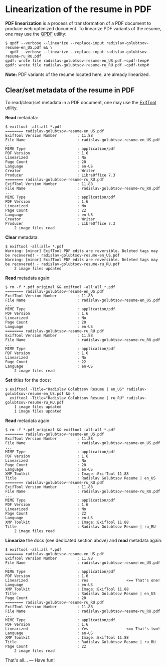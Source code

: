# Linearization of the resume in PDF

**PDF linearization** is a process of transformation of a PDF document to produce web optimized document. To linearize PDF variants of the resume, one may use the [QPDF](https://qpdf.sourceforge.io "QPDF: A Content-Preserving PDF Transformation System") utility:

```
$ qpdf --verbose --linearize --replace-input radislav-golubtsov-resume-en_US.pdf && \
  qpdf --verbose --linearize --replace-input radislav-golubtsov-resume-ru_RU.pdf
qpdf: wrote file radislav-golubtsov-resume-en_US.pdf.~qpdf-temp#
qpdf: wrote file radislav-golubtsov-resume-ru_RU.pdf.~qpdf-temp#
```

**Note:** PDF variants of the resume located here, are already linearized.

## Clear/set metadata of the resume in PDF

To read/clear/set metadata in a PDF document, one may use the [ExifTool](https://exiftool.org "ExifTool: A Perl library and a command-line utility for reading, writing and editing meta information") utility.

**Read** metadata:

```
$ exiftool -all:all *.pdf
======== radislav-golubtsov-resume-en_US.pdf
ExifTool Version Number         : 11.88
File Name                       : radislav-golubtsov-resume-en_US.pdf
...
MIME Type                       : application/pdf
PDF Version                     : 1.6
Linearized                      : No
Page Count                      : 20
Language                        : en-US
Creator                         : Writer
Producer                        : LibreOffice 7.3
======== radislav-golubtsov-resume-ru_RU.pdf
ExifTool Version Number         : 11.88
File Name                       : radislav-golubtsov-resume-ru_RU.pdf
...
MIME Type                       : application/pdf
PDF Version                     : 1.6
Linearized                      : No
Page Count                      : 22
Language                        : en-US
Creator                         : Writer
Producer                        : LibreOffice 7.3
    2 image files read
```

**Clear** metadata:

```
$ exiftool -all:all= *.pdf
Warning: [minor] ExifTool PDF edits are reversible. Deleted tags may be recovered! - radislav-golubtsov-resume-en_US.pdf
Warning: [minor] ExifTool PDF edits are reversible. Deleted tags may be recovered! - radislav-golubtsov-resume-ru_RU.pdf
    2 image files updated
```

**Read** metadata again:

```
$ rm -f *.pdf_original && exiftool -all:all *.pdf
======== radislav-golubtsov-resume-en_US.pdf
ExifTool Version Number         : 11.88
File Name                       : radislav-golubtsov-resume-en_US.pdf
...
MIME Type                       : application/pdf
PDF Version                     : 1.6
Linearized                      : No
Page Count                      : 20
Language                        : en-US
======== radislav-golubtsov-resume-ru_RU.pdf
ExifTool Version Number         : 11.88
File Name                       : radislav-golubtsov-resume-ru_RU.pdf
...
MIME Type                       : application/pdf
PDF Version                     : 1.6
Linearized                      : No
Page Count                      : 22
Language                        : en-US
    2 image files read
```

**Set** titles for the docs:

```
$ exiftool -Title="Radislav Golubtsov Resume | en_US" radislav-golubtsov-resume-en_US.pdf && \
  exiftool -Title="Radislav Golubtsov Resume | ru_RU" radislav-golubtsov-resume-ru_RU.pdf
    1 image files updated
    1 image files updated
```

**Read** metadata again:

```
$ rm -f *.pdf_original && exiftool -all:all *.pdf
======== radislav-golubtsov-resume-en_US.pdf
ExifTool Version Number         : 11.88
File Name                       : radislav-golubtsov-resume-en_US.pdf
...
MIME Type                       : application/pdf
PDF Version                     : 1.6
Linearized                      : No
Page Count                      : 20
Language                        : en-US
XMP Toolkit                     : Image::ExifTool 11.88
Title                           : Radislav Golubtsov Resume | en_US
======== radislav-golubtsov-resume-ru_RU.pdf
ExifTool Version Number         : 11.88
File Name                       : radislav-golubtsov-resume-ru_RU.pdf
...
MIME Type                       : application/pdf
PDF Version                     : 1.6
Linearized                      : No
Page Count                      : 22
Language                        : en-US
XMP Toolkit                     : Image::ExifTool 11.88
Title                           : Radislav Golubtsov Resume | ru_RU
    2 image files read
```

**Linearize** the docs (see dedicated section above) and **read** metadata again:

```
$ exiftool -all:all *.pdf
======== radislav-golubtsov-resume-en_US.pdf
ExifTool Version Number         : 11.88
File Name                       : radislav-golubtsov-resume-en_US.pdf
...
MIME Type                       : application/pdf
PDF Version                     : 1.6
Linearized                      : Yes                 <== That's one!
Language                        : en-US
XMP Toolkit                     : Image::ExifTool 11.88
Title                           : Radislav Golubtsov Resume | en_US
Page Count                      : 20
======== radislav-golubtsov-resume-ru_RU.pdf
ExifTool Version Number         : 11.88
File Name                       : radislav-golubtsov-resume-ru_RU.pdf
...
MIME Type                       : application/pdf
PDF Version                     : 1.6
Linearized                      : Yes                 <== That's two!
Language                        : en-US
XMP Toolkit                     : Image::ExifTool 11.88
Title                           : Radislav Golubtsov Resume | ru_RU
Page Count                      : 22
    2 image files read
```

That's all... &mdash; Have fun!
